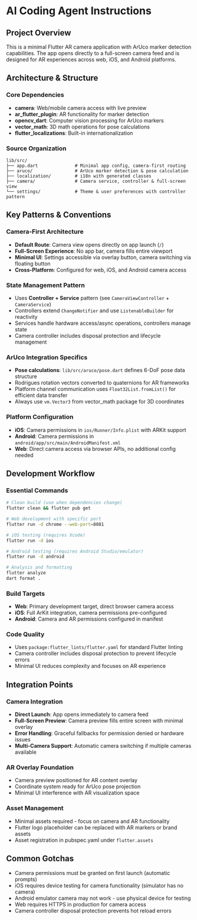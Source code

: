 # AI Coding Agent Instructions

## Project Overview
This is a minimal Flutter AR camera application with ArUco marker detection capabilities. The app opens directly to a full-screen camera feed and is designed for AR experiences across web, iOS, and Android platforms.

## Architecture & Structure

### Core Dependencies
- **camera**: Web/mobile camera access with live preview
- **ar_flutter_plugin**: AR functionality for marker detection
- **opencv_dart**: Computer vision processing for ArUco markers
- **vector_math**: 3D math operations for pose calculations
- **flutter_localizations**: Built-in internationalization

### Source Organization
```
lib/src/
├── app.dart              # Minimal app config, camera-first routing
├── aruco/                # ArUco marker detection & pose calculation
├── localization/         # i18n with generated classes
├── camera/               # Camera service, controller & full-screen view
└── settings/             # Theme & user preferences with controller pattern
```

## Key Patterns & Conventions

### Camera-First Architecture
- **Default Route**: Camera view opens directly on app launch (`/`)
- **Full-Screen Experience**: No app bar, camera fills entire viewport
- **Minimal UI**: Settings accessible via overlay button, camera switching via floating button
- **Cross-Platform**: Configured for web, iOS, and Android camera access

### State Management Pattern
- Uses **Controller + Service** pattern (see `CameraViewController` + `CameraService`)
- Controllers extend `ChangeNotifier` and use `ListenableBuilder` for reactivity
- Services handle hardware access/async operations, controllers manage state
- Camera controller includes disposal protection and lifecycle management

### ArUco Integration Specifics
- **Pose calculations**: `lib/src/aruco/pose.dart` defines 6-DoF pose data structure
- Rodrigues rotation vectors converted to quaternions for AR frameworks
- Platform channel communication uses `Float32List.fromList()` for efficient data transfer
- Always use `vm.Vector3` from vector_math package for 3D coordinates

### Platform Configuration
- **iOS**: Camera permissions in `ios/Runner/Info.plist` with ARKit support
- **Android**: Camera permissions in `android/app/src/main/AndroidManifest.xml`
- **Web**: Direct camera access via browser APIs, no additional config needed

## Development Workflow

### Essential Commands
```bash
# Clean build (use when dependencies change)
flutter clean && flutter pub get

# Web development with specific port
flutter run -d chrome --web-port=8081

# iOS testing (requires Xcode)
flutter run -d ios

# Android testing (requires Android Studio/emulator)
flutter run -d android

# Analysis and formatting
flutter analyze
dart format .
```

### Build Targets
- **Web**: Primary development target, direct browser camera access
- **iOS**: Full ArKit integration, camera permissions pre-configured
- **Android**: Camera and AR permissions configured in manifest

### Code Quality
- Uses `package:flutter_lints/flutter.yaml` for standard Flutter linting
- Camera controller includes disposal protection to prevent lifecycle errors
- Minimal UI reduces complexity and focuses on AR experience

## Integration Points

### Camera Integration
- **Direct Launch**: App opens immediately to camera feed
- **Full-Screen Preview**: Camera preview fills entire screen with minimal overlay
- **Error Handling**: Graceful fallbacks for permission denied or hardware issues
- **Multi-Camera Support**: Automatic camera switching if multiple cameras available

### AR Overlay Foundation
- Camera preview positioned for AR content overlay
- Coordinate system ready for ArUco pose projection
- Minimal UI interference with AR visualization space

### Asset Management
- Minimal assets required - focus on camera and AR functionality
- Flutter logo placeholder can be replaced with AR markers or brand assets
- Asset registration in pubspec.yaml under `flutter.assets`

## Common Gotchas
- Camera permissions must be granted on first launch (automatic prompts)
- iOS requires device testing for camera functionality (simulator has no camera)
- Android emulator camera may not work - use physical device for testing
- Web requires HTTPS in production for camera access
- Camera controller disposal protection prevents hot reload errors
